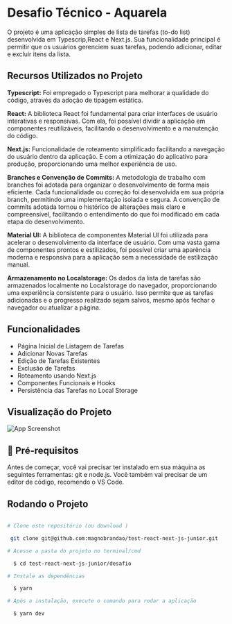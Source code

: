 # Desafio Técnico - Aquarela

O projeto é uma aplicação simples de lista de tarefas (to-do list) desenvolvida em Typescrip,React e Next.js. Sua funcionalidade principal é permitir que os usuários gerenciem suas tarefas, podendo adicionar, editar e excluir itens da lista.

## Recursos Utilizados no Projeto

**Typescript:** Foi empregado o Typescript para melhorar a qualidade do código, através da adoção de tipagem estática.

**React:** A biblioteca React foi fundamental para criar interfaces de usuário interativas e responsivas. Com ela, foi possível dividir a aplicação em componentes reutilizáveis, facilitando o desenvolvimento e a manutenção do código. 

**Next.js:** Funcionalidade de roteamento simplificado facilitando a navegação do usuário dentro da aplicação. E com a otimização do aplicativo para produção, proporcionando uma melhor experiência de uso.

**Branches e Convenção de Commits:** A metodologia de trabalho com branches foi adotada para organizar o desenvolvimento de forma mais eficiente. Cada funcionalidade ou correção foi desenvolvida em sua própria branch, permitindo uma implementação isolada e segura. A convenção de commits adotada tornou o histórico de alterações mais claro e compreensível, facilitando o entendimento do que foi modificado em cada etapa do desenvolvimento.

**Material UI:** A biblioteca de componentes Material UI foi utilizada para acelerar o desenvolvimento da interface de usuário. Com uma vasta gama de componentes prontos e estilizados, foi possível criar uma aparência moderna e responsiva para a aplicação sem a necessidade de estilização manual. 

**Armazenamento no Localstorage:** Os dados da lista de tarefas são armazenados localmente no Localstorage do navegador, proporcionando uma experiência consistente para o usuário. Isso permite que as tarefas adicionadas e o progresso realizado sejam salvos, mesmo após fechar o navegador ou atualizar a página. 




## Funcionalidades

- Página Inicial de Listagem de Tarefas
- Adicionar Novas Tarefas
- Edição de Tarefas Existentes
- Exclusão de Tarefas
- Roteamento usando Next.js
- Componentes Funcionais e Hooks
- Persistência das Tarefas no Local Storage



## Visualização do Projeto

![App Screenshot](https://i.imgur.com/LSVmA7Y.png)


## 🔗 Pré-requisitos


Antes de começar, você vai precisar ter instalado em sua máquina as seguintes ferramentas: git e node.js. Você também vai precisar de um editor de código, recomendo o VS Code.

## Rodando o Projeto

```bash

# Clone este repositório (ou download )

 git clone git@github.com:magnobrandao/test-react-next-js-junior.git

# Acesse a pasta do projeto no terminal/cmd

  $ cd test-react-next-js-junior/desafio

# Instale as dependências

  $ yarn 

# Após a instalação, execute o comando para rodar a aplicação

  $ yarn dev

